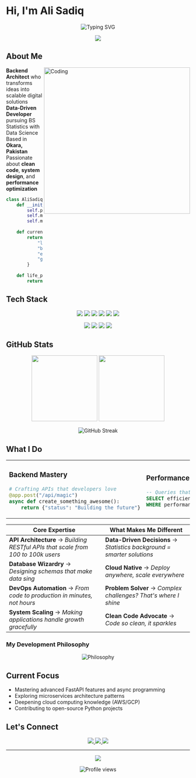  # Hi, I'm Ali Sadiq

<p align="center">
  <img src="https://readme-typing-svg.demolab.com?font=Fira+Code&weight=600&size=24&pause=1000&color=00D9FF&center=true&vCenter=true&width=600&lines=Backend+Developer;Python+%7C+FastAPI+%7C+PostgreSQL;BS+Statistics+%26+Data+Science;Building+Scalable+Systems" alt="Typing SVG" />
</p>

<p align="center">
  <img src="https://capsule-render.vercel.app/api?type=waving&color=0:00d9ff,100:0099cc&height=100&section=header" />
</p>

## About Me

<img align="right" alt="Coding" width="400" src="https://media.giphy.com/media/SWoSkN6DxTszqIKEqv/giphy.gif">

**Backend Architect** who transforms ideas into scalable digital solutions  
**Data-Driven Developer** pursuing BS Statistics with Data Science  
Based in **Okara, Pakistan**  
Passionate about **clean code**, **system design**, and **performance optimization**  

```python
class AliSadiq:
    def __init__(self):
        self.passion = "Building the invisible engines that power the web"
        self.mindset = "Code with purpose, deploy with confidence"
        self.mission = "Turning complex problems into elegant solutions"
        
    def current_status(self):
        return {
            "learning": "Advanced FastAPI & Microservices",
            "building": "Scalable backend architectures",
            "exploring": "Cloud-native development",
            "goal": "Contributing to open-source ecosystem"
        }
    
    def life_philosophy(self):
        return "Write code that speaks, design systems that scale!"
```

## Tech Stack

<p align="center">
  <img src="https://img.shields.io/badge/Python-3776AB?style=for-the-badge&logo=python&logoColor=white"/>
  <img src="https://img.shields.io/badge/FastAPI-009688?style=for-the-badge&logo=fastapi&logoColor=white"/>
  <img src="https://img.shields.io/badge/PostgreSQL-336791?style=for-the-badge&logo=postgresql&logoColor=white"/>
  <img src="https://img.shields.io/badge/Docker-2496ED?style=for-the-badge&logo=docker&logoColor=white"/>
  <img src="https://img.shields.io/badge/Git-F05032?style=for-the-badge&logo=git&logoColor=white"/>
  <img src="https://img.shields.io/badge/Linux-FCC624?style=for-the-badge&logo=linux&logoColor=black"/>
</p>

<p align="center">
  <img src="https://img.shields.io/badge/AWS-232F3E?style=for-the-badge&logo=amazon-aws&logoColor=white"/>
  <img src="https://img.shields.io/badge/Heroku-430098?style=for-the-badge&logo=heroku&logoColor=white"/>
  <img src="https://img.shields.io/badge/Nginx-009639?style=for-the-badge&logo=nginx&logoColor=white"/>
  <img src="https://img.shields.io/badge/CI/CD-2088FF?style=for-the-badge&logo=github-actions&logoColor=white"/>
</p>

## GitHub Stats

<div align="center">
  <img height="180em" src="https://github-readme-stats.vercel.app/api?username=alisadiq-git&show_icons=true&theme=tokyonight&include_all_commits=true&count_private=true"/>
  <img height="180em" src="https://github-readme-stats.vercel.app/api/top-langs/?username=alisadiq-git&layout=compact&theme=tokyonight"/>
</div>

<p align="center">
  <img src="https://github-readme-streak-stats.herokuapp.com/?user=alisadiq-git&theme=tokyonight" alt="GitHub Streak"/>
</p>

## What I Do

<table>
<tr>
<td width="50%">

### **Backend Mastery**
```python
# Crafting APIs that developers love
@app.post("/api/magic")
async def create_something_awesome():
    return {"status": "Building the future"}
```

</td>
<td width="50%">

### **Performance Optimization**
```sql
-- Queries that fly faster than light
SELECT efficiency FROM systems 
WHERE performance = 'lightning_fast';
```

</td>
</tr>
</table>

<div align="center">

| **Core Expertise** | **What Makes Me Different** |
|---|---|
| **API Architecture** → *Building RESTful APIs that scale from 100 to 100k users* | **Data-Driven Decisions** → *Statistics background = smarter solutions* |
| **Database Wizardry** → *Designing schemas that make data sing* | **Cloud Native** → *Deploy anywhere, scale everywhere* |
| **DevOps Automation** → *From code to production in minutes, not hours* | **Problem Solver** → *Complex challenges? That's where I shine* |
| **System Scaling** → *Making applications handle growth gracefully* | **Clean Code Advocate** → *Code so clean, it sparkles* |

</div>

### **My Development Philosophy**

<p align="center">
  <img src="https://readme-typing-svg.demolab.com?font=Fira+Code&size=20&duration=3000&pause=1000&color=00D9FF&center=true&vCenter=true&width=800&lines=Write+Code+That+Tells+a+Story;Build+Systems+That+Scale+Gracefully;Deploy+with+Confidence%2C+Monitor+with+Pride;Every+Bug+is+a+Learning+Opportunity" alt="Philosophy" />
</p>

## Current Focus

- Mastering advanced FastAPI features and async programming
- Exploring microservices architecture patterns
- Deepening cloud computing knowledge (AWS/GCP)
- Contributing to open-source Python projects

## Let's Connect

<p align="center">
  <a href="mailto:alisadiq.personal2003@gmail.com">
    <img src="https://img.shields.io/badge/Email-D14836?style=for-the-badge&logo=gmail&logoColor=white"/>
  </a>
  <a href="https://www.linkedin.com/in/ali-sadiq-ba9013237/">
    <img src="https://img.shields.io/badge/LinkedIn-0077B5?style=for-the-badge&logo=linkedin&logoColor=white"/>
  </a>
  <a href="https://github.com/alisadiq-git">
    <img src="https://img.shields.io/badge/GitHub-100000?style=for-the-badge&logo=github&logoColor=white"/>
  </a>
</p>

---

<p align="center">
  <img src="https://capsule-render.vercel.app/api?type=waving&color=0:00d9ff,100:0099cc&height=100&section=footer" />
</p>

<p align="center">
  <img src="https://komarev.com/ghpvc/?username=alisadiq-git&color=00d9ff&style=flat-square&label=Profile+Views" alt="Profile views"/>
</p>
